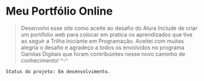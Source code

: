 <h1> Meu Portfólio Online </h1>

> Desenvolvi esse site como aceite ao desafio do Alura Include de criar um portifolio web para colocar em pratica os aprendizados que tive ao seguir a Trilha Iniciante em Programação. Aceitei com muitas alegria o desafio e agradeço a todos os envolvidos no programa Garotas Digitais que foram contribuintes nesse novo caminho de conhecimento! ^-^

```
Status do projeto: Em desenvolvimento.
```

